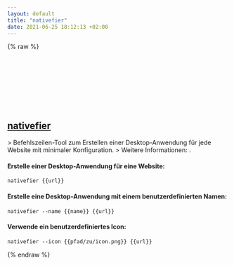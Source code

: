 ```yaml
---
layout: default
title: "nativefier"
date: 2021-06-25 18:12:13 +02:00
---
```

{% raw %}
<h2 id="nativefier">
  <a href="/de/common/nativefier.html">nativefier</a> <a href="#nativefier"><svg class="icon">
    <use href="/assets/images/unicode_sprite.svg#link" />
  </svg></a>
</h2>
> Befehlszeilen-Tool zum Erstellen einer Desktop-Anwendung für jede Website mit minimaler Konfiguration.
> Weitere Informationen: <https://github.com/jiahaog/nativefier>.

#### Erstelle einer Desktop-Anwendung für eine Website:
```shell
nativefier {{url}}
```
#### Erstelle eine Desktop-Anwendung mit einem benutzerdefinierten Namen:
```shell
nativefier --name {{name}} {{url}}
```
#### Verwende ein benutzerdefiniertes Icon:
```shell
nativefier --icon {{pfad/zu/icon.png}} {{url}}
```
{% endraw %}